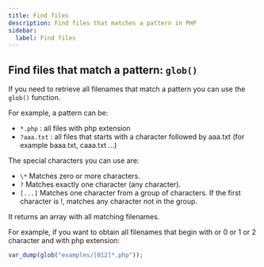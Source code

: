 ```yaml
---
title: Find files
description: Find files that matches a pattern in PHP
sidebar:
  label: Find files
---
```


## Find files that match a pattern: `glob()`

If you need to retrieve all filenames that match a pattern you can use the `glob()` function.

For example, a pattern can be:

- `*.php` : all files with php extension
- `?aaa.txt` : all files that starts with a character followed by aaa.txt (for example baaa.txt, caaa.txt ...)

The special characters you can use are:

- `\*` Matches zero or more characters.
- `?` Matches exactly one character (any character).
- `[...]` Matches one character from a group of characters. If the first character is !, matches any character not in the group.

It returns an array with all matching filenames.

For example, if you want to obtain all filenames that begin with or 0 or 1 or 2 character and with php extension:

```php
var_dump(glob("examples/[012]*.php"));
```
